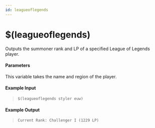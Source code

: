 ```yaml
---
id: leagueoflegends
---
```


# $(leagueoflegends)

Outputs the summoner rank and LP of a specified League of Legends player.

#### Parameters

This variable takes the name and region of the player.

#### Example Input

> `$(leagueoflegends styler euw)`

#### Example Output

> `Current Rank: Challenger I (1229 LP)`
